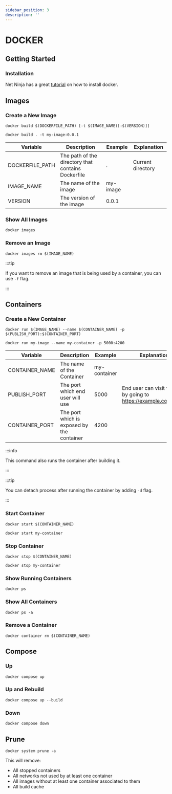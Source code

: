 ```yaml
---
sidebar_position: 3
description: ''
---
```


# DOCKER

## Getting Started

### Installation

Net Ninja has a great [tutorial](https://www.youtube.com/watch?v=8Ev1aXl7TGY&list=PL4cUxeGkcC9hxjeEtdHFNYMtCpjNBm3h7&index=2&pp=iAQB)
on how to install docker.

## Images

### Create a New Image

```shell title="Template"
docker build $(DOCKERFILE_PATH) [-t $(IMAGE_NAME)[:$(VERSION)]]
```

```shell title="Example"
docker build . -t my-image:0.0.1
```

| Variable        | Description                                        | Example  | Explanation       |
| --------------- | -------------------------------------------------- | -------- | ----------------- |
| DOCKERFILE_PATH | The path of the directory that contains Dockerfile | .        | Current directory |
| IMAGE_NAME      | The name of the image                              | my-image |                   |
| VERSION         | The version of the image                           | 0.0.1    |                   |

### Show All Images

```shell
docker images
```

### Remove an Image

```shell
docker images rm $(IMAGE_NAME)
```

:::tip

If you want to remove an image that is being used by a container,
you can use `-f` flag.

:::

## Containers

### Create a New Container

```shell title="Template"
docker run $(IMAGE_NAME) --name $(CONTAINER_NAME) -p $(PUBLISH_PORT):$(CONTAINER_PORT)
```

```shell title="Example"
docker run my-image --name my-container -p 5000:4200
```

| Variable       | Description                                | Example      | Explanation                                                     |
| -------------- | ------------------------------------------ | ------------ | --------------------------------------------------------------- |
| CONTAINER_NAME | The name of the Container                  | my-container |                                                                 |
| PUBLISH_PORT   | The port which end user will use           | 5000         | End user can visit website by going to https://example.com:5000 |
| CONTAINER_PORT | The port which is exposed by the container | 4200         |                                                                 |

:::info

This command also runs the container after building it.

:::

:::tip

You can detach process after running the container by adding `-d` flag.

:::

### Start Container

```shell title="Template"
docker start $(CONTAINER_NAME)
```

```shell title="Example"
docker start my-container
```

### Stop Container

```shell title="Template"
docker stop $(CONTAINER_NAME)
```

```shell title="Example"
docker stop my-container
```

### Show Running Containers

```shell
docker ps
```

### Show All Containers

```shell
docker ps -a
```

### Remove a Container

```shell
docker container rm $(CONTAINER_NAME)
```

## Compose

### Up

```shell
docker compose up
```

### Up and Rebuild

```shell
docker compose up --build
```

### Down

```shell
docker compose down
```

## Prune

```shell
docker system prune -a
```

This will remove:

-   All stopped containers
-   All networks not used by at least one container
-   All images without at least one container associated to them
-   All build cache
